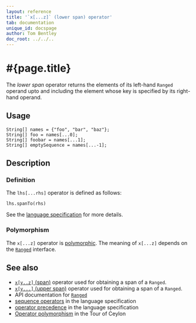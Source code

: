 ```yaml
---
layout: reference
title: '`x[...z]` (lower span) operator'
tab: documentation
unique_id: docspage
author: Tom Bentley
doc_root: ../../..
---
```


# #{page.title}

The *lower span* operator returns the elements of its left-hand `Ranged` 
operand upto and including the element whose key is specified by its 
right-hand operand.

## Usage 

    String[] names = {"foo", "bar", "baz"};
    String[] foo = names[...0];
    String[] foobar = names[...1];
    String[] emptySequence = names[...-1];

## Description

### Definition

The `lhs[...rhs]` operator is defined as follows:

<!-- check:none -->
    lhs.spanTo(rhs)

See the [language specification](#{site.urls.spec_current}#listmap) for 
more details.

### Polymorphism

The `x[...z]` operator is [polymorphic](#{page.doc_root}/reference/operator/operator-polymorphism). 
The meaning of `x[...z]` depends on the 
[`Ranged`](#{site.urls.apidoc_current}/Ranged.type.html) 
interface.

## See also

* [`x[y..z]` (span)](../span) operator used for obtaining a span of a `Ranged`.
* [`x[y...]` (upper span)](../upper-span) operator used for obtaining a span of a `Ranged`.
* API documentation for [`Ranged`](#{site.urls.apidoc_current}/Ranged.type.html)
* [sequence operators](#{site.urls.spec_current}#listmap) in the 
  language specification
* [operator precedence](#{site.urls.spec_current}#operatorprecedence) in the 
  language specification
* [Operator polymorphism](#{page.doc_root}/tour/language-module/#operator_polymorphism) 
  in the Tour of Ceylon

